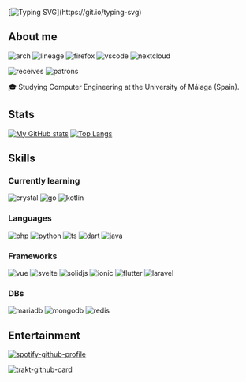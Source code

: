 [![Typing SVG](https://readme-typing-svg.herokuapp.com?color=%2336BCF7&lines=Welcome+to+my+profile!;%C2%A1Bienvenido+a+mi+perfil!)](https://git.io/typing-svg)

## About me
![arch](https://img.shields.io/badge/Arch_Linux-1793D1?style=for-the-badge&logo=arch-linux&logoColor=white)
![lineage](https://img.shields.io/badge/lineageos-167C80?style=for-the-badge&logo=lineageos&logoColor=white)
![firefox](https://img.shields.io/badge/Firefox-FF7139?style=for-the-badge&logo=Firefox-Browser&logoColor=white)
![vscode](https://img.shields.io/badge/VSCode-0078D4?style=for-the-badge&logo=visual%20studio%20code&logoColor=white)
![nextcloud](https://img.shields.io/badge/Nextcloud-0082C9?style=for-the-badge&logo=Nextcloud&logoColor=white)

![receives](https://img.shields.io/liberapay/receives/pablouser1.svg?logo=liberapay)
![patrons](https://img.shields.io/liberapay/patrons/pablouser1.svg?logo=liberapay)

🎓 Studying Computer Engineering at the University of Málaga (Spain).

## Stats
[![My GitHub stats](https://github-readme-stats.vercel.app/api?username=pablouser1&show_icons=true&theme=jolly)](https://github.com/anuraghazra/github-readme-stats)
[![Top Langs](https://github-readme-stats.vercel.app/api/top-langs/?username=pablouser1&layout=compact&theme=jolly&hide=latte,html,css&langs_count=8)](https://github.com/anuraghazra/github-readme-stats)

## Skills
### Currently learning
![crystal](https://img.shields.io/badge/Crystal-000000?style=for-the-badge&logo=crystal&logoColor=white)
![go](https://img.shields.io/badge/Go-00ADD8?style=for-the-badge&logo=go&logoColor=white)
![kotlin](https://img.shields.io/badge/Kotlin-0095D5?&style=for-the-badge&logo=kotlin&logoColor=white)

### Languages
![php](https://img.shields.io/badge/PHP-777BB4?style=for-the-badge&logo=php&logoColor=white)
![python](https://img.shields.io/badge/Python-FFD43B?style=for-the-badge&logo=python&logoColor=darkgreen)
![ts](https://img.shields.io/badge/TypeScript-007ACC?style=for-the-badge&logo=typescript&logoColor=white)
![dart](https://img.shields.io/badge/dart-%230175C2.svg?style=for-the-badge&logo=dart&logoColor=white)
![java](https://img.shields.io/badge/Java-ED8B00?style=for-the-badge&logo=openjdk&logoColor=white)

### Frameworks  
![vue](https://img.shields.io/badge/Vue.js-35495E?style=for-the-badge&logo=vuedotjs&logoColor=4FC08D)
![svelte](https://img.shields.io/badge/Svelte-4A4A55?style=for-the-badge&logo=svelte&logoColor=FF3E00)
![solidjs](https://img.shields.io/badge/SolidJS-446b9e?style=for-the-badge&logo=solid&logoColor=white)
![ionic](https://img.shields.io/badge/Ionic-3880FF?style=for-the-badge&logo=ionic&logoColor=white)
![flutter](https://img.shields.io/badge/Flutter-02569B?style=for-the-badge&logo=flutter&logoColor=white)
![laravel](https://img.shields.io/badge/Laravel-FF2D20?style=for-the-badge&logo=laravel&logoColor=white)

### DBs
![mariadb](https://img.shields.io/badge/MariaDB-003545?style=for-the-badge&logo=mariadb&logoColor=white)
![mongodb](https://img.shields.io/badge/MongoDB-4EA94B?style=for-the-badge&logo=mongodb&logoColor=white)
![redis](https://img.shields.io/badge/redis-CC0000.svg?&style=for-the-badge&logo=redis&logoColor=white)

## Entertainment
[![spotify-github-profile](https://spotify-github-profile.vercel.app/api/view?uid=pabloferreiro&cover_image=true&theme=novatorem&bar_color=53b14f&bar_color_cover=false)](https://github.com/kittinan/spotify-github-profile)

[![trakt-github-card](https://trakt-github-card.vercel.app/card?username=pablouser1&mode=watch&theme=dark)](https://github.com/pablouser1/trakt-github-card)
